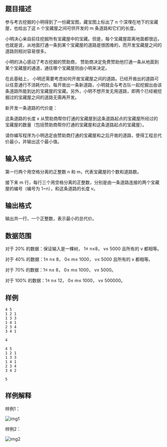 ## 题目描述

参与考古挖掘的小明得到了一份藏宝图，藏宝图上标出了 n 个深埋在地下的宝藏屋，也给出了这 n 个宝藏屋之间可供开发的 m 条道路和它们的长度。

小明决心亲自前往挖掘所有宝藏屋中的宝藏。但是，每个宝藏屋距离地面都很远，也就是说，从地面打通一条到某个宝藏屋的道路是很困难的，而开发宝藏屋之间的道路则相对容易很多。

小明的决心感动了考古挖掘的赞助商， 赞助商决定免费赞助他打通一条从地面到某个宝藏屋的通道，通往哪个宝藏屋则由小明来决定。

在此基础上， 小明还需要考虑如何开凿宝藏屋之间的道路。已经开凿出的道路可以任意通行不消耗代价。每开凿出一条新道路，小明就会与考古队一起挖掘出由该条道路所能到达的宝藏屋的宝藏。另外，小明不想开发无用道路，即两个已经被挖掘过的宝藏屋之间的道路无需再开发。

新开发一条道路的代价是：

这条道路的长度 x 从赞助商帮你打通的宝藏屋到这条道路起点的宝藏屋所经过的宝藏屋的数量（包括赞助商帮你打通的宝藏屋和这条道路起点的宝藏屋）。

请你编写程序为小明选定由赞助商打通的宝藏屋和之后开凿的道路，使得工程总代价最小，并输出这个最小值。


## 输入格式

第一行两个用空格分离的正整数 n 和 m，代表宝藏屋的个数和道路数。

接下来 m 行，每行三个用空格分离的正整数，分别是由一条道路连接的两个宝藏屋的编号（编号为 1~n），和这条道路的长度 v。


## 输出格式

输出共一行，一个正整数，表示最小的总代价。

## 数据范围

对于 20% 的数据：保证输入是一棵树， 1≤ n≤8， v≤ 5000 且所有的 v 都相等。

对于 40% 的数据：1≤ n≤ 8， 0≤ m≤ 1000， v≤ 5000 且所有的 v 都相等。

对于 70% 的数据：1≤ n≤ 8， 0≤ m≤ 1000， v≤  5000。

对于 100% 的数据：1≤ n≤ 12， 0≤ m≤ 1000， v≤  500000。


## 样例

```input1
4 5
1 2 1
1 3 3
1 4 1
2 3 4
3 4 1
```

```output1
4
```

```input2
4 5
1 2 1
1 3 3
1 4 1
2 3 4
3 4 2
```

```output2
5
```

## 样例解释

样例1：

![img1](file://img1.png)

样例2：

![img2](file://img2.png)
